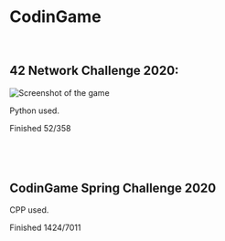 <!DOCTYPE html>
<html>

</head>

<body>
    <h1>CodinGame</h1>
    <p><br></p>
    <h2>42 Network Challenge 2020: </h2>
    <img align="center" src="42%20Network%20Challenge%202020play_42.png" alt="Screenshot of the game" />
    <p>Python used.&nbsp;</p>
    <p>Finished 52/358</p>
    <h2><br></h2>
    <h2>CodinGame Spring Challenge 2020&nbsp;</h2>
    <p>CPP used.&nbsp;</p>
    <p>Finished 1424/7011</p>
</body>

</html>
